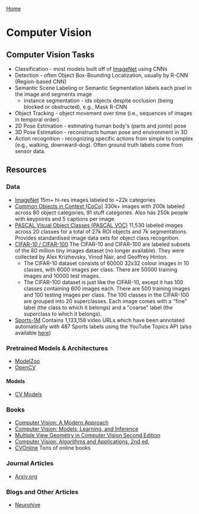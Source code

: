 [Home](index.md)

# Computer Vision

## Computer Vision Tasks
* Classification - most models built off of [ImageNet](http://www.image-net.org/) using CNNs
* Detection - often Object Box-Bounding Localization, usually by R-CNN (Region-based CNN)
* Semantic Scene Labeling or Semantic Segmentation labels each pixel in the image and segments image
	* instance segmentation - ids objects despite occlusion (being blocked or obstructed), e.g., Mask R-CNN
* Object Tracking - object movement over time (i.e., sequences of images in temporal order)
* 2D Pose Estimation - estimating human body's (parts and joints) pose
* 3D Pose Estimation - reconstructs human pose and environment in 3D
* Action recognition - recognizing specific actions from simple to complex (e.g., walking, downward-dog). Often ground truth labels come from sensor data.

## Resources
### Data
* [ImageNet](http://www.image-net.org/) 15m+ hi-res images labeled to ~22k categories
* [Common Objects in Context (CoCo)](https://cocodataset.org/#home) 330k+ images with 200k labeled across 80 object categories, 91 stuff categories. Also has 250k people with keypoints and 5 captions per image.
* [PASCAL Visual Object Classes (PASCAL VOC)](http://host.robots.ox.ac.uk/pascal/VOC/index.html) 11,530 labeled images across 20 classes for a total of 27k ROI objects and 7k segmentations. Provides standardised image data sets for object class recognition. 
* [CIFAR-10 / CIFAR-100](https://www.cs.toronto.edu/~kriz/cifar.html)
The CIFAR-10 and CIFAR-100 are labeled subsets of the 80 million tiny images dataset (no longer available). They were collected by Alex Krizhevsky, Vinod Nair, and Geoffrey Hinton.
	* The CIFAR-10 dataset consists of 60000 32x32 colour images in 10 classes, with 6000 images per class. There are 50000 training images and 10000 test images.
	* The CIFAR-100 dataset is just like the CIFAR-10, except it has 100 classes containing 600 images each. There are 500 training images and 100 testing images per class. The 100 classes in the CIFAR-100 are grouped into 20 superclasses. Each image comes with a "fine" label (the class to which it belongs) and a "coarse" label (the superclass to which it belongs).
* [Sports-1M](https://cs.stanford.edu/people/karpathy/deepvideo/) Contains 1,133,158 video URLs which have been annotated automatically with 487 Sports labels using the YouTube Topics API (also available [here](https://github.com/gtoderici/sports-1m-dataset/))

### Pretrained Models & Architectures
* [ModelZoo](https://modelzoo.co/)
* [OpenCV](https://docs.opencv.org/)

#### Models
* [CV Models](CV_models.md)

### Books
* [Computer Vision: A Modern Approach](http://luthuli.cs.uiuc.edu/~daf/CV2E-site/cv2eindex.html)
* [Computer Vision:  Models, Learning, and Inference](http://www.computervisionmodels.com/)
* [Multiple View Geometry in Computer Vision
Second Edition](https://www.robots.ox.ac.uk/~vgg/hzbook/)
* [Computer Vision: Algorithms and Applications, 2nd ed.](http://szeliski.org/Book/)
* [CVOnline](http://homepages.inf.ed.ac.uk/rbf/CVonline/books.htm#online) Tons of online books

### Journal Articles
* [Arxiv.org](https://arxiv.org/)

### Blogs and Other Articles
* [Neurohive](https://neurohive.io/en/)
